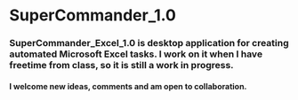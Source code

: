  # SuperCommander_1.0

### SuperCommander_Excel_1.0 is desktop application for creating automated Microsoft Excel tasks. I work on it when I have freetime from class, so it is still a work in progress. 

#### I welcome new ideas, comments and am open to collaboration. 


